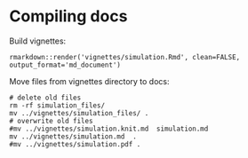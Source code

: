 # Compiling docs

Build vignettes:
```
rmarkdown::render('vignettes/simulation.Rmd', clean=FALSE, output_format='md_document')
```

Move files from vignettes directory to docs:
```
# delete old files
rm -rf simulation_files/
mv ../vignettes/simulation_files/ .
# overwrite old files
#mv ../vignettes/simulation.knit.md  simulation.md
mv ../vignettes/simulation.md  .
#mv ../vignettes/simulation.pdf .
```